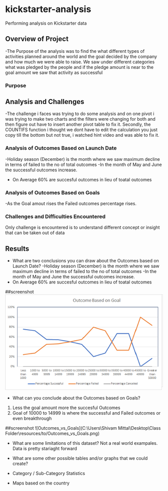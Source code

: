# kickstarter-analysis
Performing analysis on Kickstarter data 
## Overview of Project
-The Purpose of the analysis was to find the what different types of activities planned around the world and the goal decided by the company and how much 
 we were able to raise. We saw under different categories what was pledged by the people and if the pledge amount is near to the goal amount we saw that activity as successful

### Purpose

## Analysis and Challenges

-The challenge i faces was trying to do some analysis and on one pivot i was trying to make two charts and the filters were changing for both and then figure out have to insert another pivot table to fix it.
Secondly, the COUNTIFS function i thought we dont have to edit the calculation you just copy till the bottom but not true, i watched hint video and was able to fix it.

### Analysis of Outcomes Based on Launch Date
-Holiday season (December) is the month where we saw maximum decline in terms of failed to the no of total outcomes
-In the month of May and June the successful outcomes increase.
- On Average 60% are succesful outcomes in lieu of toatal outcomes
### Analysis of Outcomes Based on Goals

-As the Goal amout rises the Failed outcomes percentage rises.


### Challenges and Difficulties Encountered
Only challenge is encountered is to understand different concept or insight that can be taken out of data
## Results

- What are two conclusions you can draw about the Outcomes based on Launch Date?
-Holiday season (December) is the month where we saw maximum decline in terms of failed to the no of total outcomes
-In the month of May and June the successful outcomes increase.
- On Average 60% are succesful outcomes in lieu of toatal outcomes

##screenshot
![Theater_Outcomes_vs_Launch](https://github.com/shivam0921/kickstarter-analysis/blob/main/Outcomes_vs_Goals.png)

- What can you conclude about the Outcomes based on Goals?
1. Less the goal amount more the succesful Outcomes
2. Goal of 10000 to 14999 is where the successful and Failed outcomes or even breakthrough

##screenshot
![Outcomes_vs_Goals](C:\Users\Shivam Mittal\Desktop\Class Folder\resources/to/Outcomes_vs_Goals.png)
- What are some limitations of this dataset?
Not a real world exampales. Data is pretty stariaght forward

- What are some other possible tables and/or graphs that we could create?
- Category / Sub-Category Statistics
- Maps based on the country 
